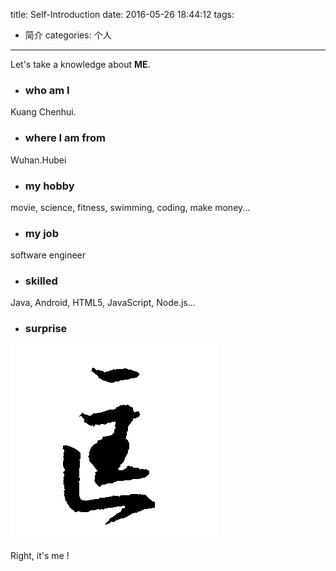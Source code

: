 
title: Self-Introduction
date: 2016-05-26 18:44:12
tags:
- 简介
categories: 个人
---

Let's take a knowledge about **ME**.

- ### who am I
Kuang Chenhui.

- ### where I am from
Wuhan.Hubei

- ### my hobby
movie, science, fitness, swimming, coding, make money...

- ### my job
software engineer

- ### skilled
Java, Android, HTML5, JavaScript, Node.js...

- ### surprise

![me](/imgs/kuang.png)

Right, it's me !